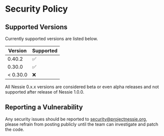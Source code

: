 # Security Policy

## Supported Versions

Currently supported versions are listed below.

| Version  | Supported          |
|----------|--------------------|
| 0.40.2   | :white_check_mark: |
| 0.30.0   | :white_check_mark: |
| < 0.30.0 | :x:                |

All Nessie 0.x.x versions are considered beta or even alpha releases and not supported after
release of Nessie 1.0.0.

## Reporting a Vulnerability

Any security issues should be reported to security@projectnessie.org, please refrain from posting publicly until the team can investigate and patch the code.
